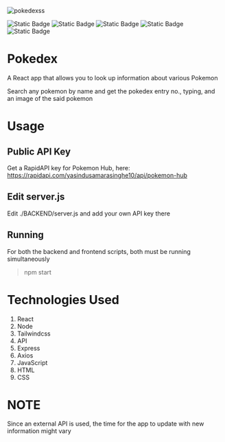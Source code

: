 
![pokedexss](https://github.com/user-attachments/assets/8e78298a-2965-474a-b06e-9039930cc7d4)


![Static Badge](https://img.shields.io/badge/Node-JS-green?style=flat&label=Node&labelColor=grey&color=green&link=https%3A%2F%2Fgithub.com%2Fnodejs)
![Static Badge](https://img.shields.io/badge/React-JS-cyan)
![Static Badge](https://img.shields.io/badge/express-JS-orange)
![Static Badge](https://img.shields.io/badge/axios-purple)
![Static Badge](https://img.shields.io/badge/tailwind-css-blue)


# Pokedex
A React app that allows you to look up information about various Pokemon

Search any pokemon by name and get the pokedex entry no., typing, and an image of the said pokemon

# Usage
## Public API Key
Get a RapidAPI key for Pokemon Hub, here: https://rapidapi.com/yasindusamarasinghe10/api/pokemon-hub

## Edit server.js
Edit ./BACKEND/server.js and add your own API key there

## Running
For both the backend and frontend scripts, both must be running simultaneously
> npm start

# Technologies Used
1. React
2. Node
3. Tailwindcss
4. API
5. Express
6. Axios
7. JavaScript
8. HTML
9. CSS

# NOTE
Since an external API is used, the time for the app to update with new information might vary
